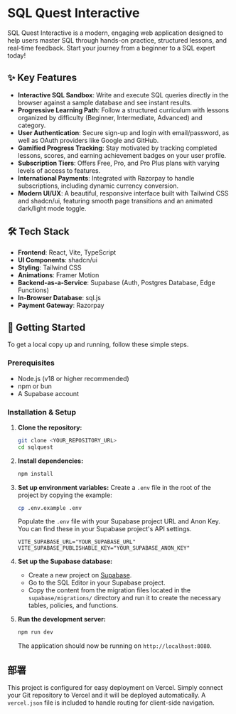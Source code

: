 # SQL Quest Interactive

SQL Quest Interactive is a modern, engaging web application designed to help users master SQL through hands-on practice, structured lessons, and real-time feedback. Start your journey from a beginner to a SQL expert today\!

## ✨ Key Features

  - **Interactive SQL Sandbox**: Write and execute SQL queries directly in the browser against a sample database and see instant results.
  - **Progressive Learning Path**: Follow a structured curriculum with lessons organized by difficulty (Beginner, Intermediate, Advanced) and category.
  - **User Authentication**: Secure sign-up and login with email/password, as well as OAuth providers like Google and GitHub.
  - **Gamified Progress Tracking**: Stay motivated by tracking completed lessons, scores, and earning achievement badges on your user profile.
  - **Subscription Tiers**: Offers Free, Pro, and Pro Plus plans with varying levels of access to features.
  - **International Payments**: Integrated with Razorpay to handle subscriptions, including dynamic currency conversion.
  - **Modern UI/UX**: A beautiful, responsive interface built with Tailwind CSS and shadcn/ui, featuring smooth page transitions and an animated dark/light mode toggle.

## 🛠️ Tech Stack

  - **Frontend**: React, Vite, TypeScript
  - **UI Components**: shadcn/ui
  - **Styling**: Tailwind CSS
  - **Animations**: Framer Motion
  - **Backend-as-a-Service**: Supabase (Auth, Postgres Database, Edge Functions)
  - **In-Browser Database**: sql.js
  - **Payment Gateway**: Razorpay

## 🚀 Getting Started

To get a local copy up and running, follow these simple steps.

### Prerequisites

  - Node.js (v18 or higher recommended)
  - npm or bun
  - A Supabase account

### Installation & Setup

1.  **Clone the repository:**

    ```sh
    git clone <YOUR_REPOSITORY_URL>
    cd sqlquest
    ```

2.  **Install dependencies:**

    ```sh
    npm install
    ```

3.  **Set up environment variables:**
    Create a `.env` file in the root of the project by copying the example:

    ```sh
    cp .env.example .env
    ```

    Populate the `.env` file with your Supabase project URL and Anon Key. You can find these in your Supabase project's API settings.

    ```env
    VITE_SUPABASE_URL="YOUR_SUPABASE_URL"
    VITE_SUPABASE_PUBLISHABLE_KEY="YOUR_SUPABASE_ANON_KEY"
    ```

4.  **Set up the Supabase database:**

      * Create a new project on [Supabase](https://supabase.com/).
      * Go to the SQL Editor in your Supabase project.
      * Copy the content from the migration files located in the `supabase/migrations/` directory and run it to create the necessary tables, policies, and functions.

5.  **Run the development server:**

    ```sh
    npm run dev
    ```

    The application should now be running on `http://localhost:8080`.

## 部署

This project is configured for easy deployment on Vercel. Simply connect your Git repository to Vercel and it will be deployed automatically. A `vercel.json` file is included to handle routing for client-side navigation.
